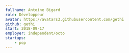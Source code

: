 ```yaml
---
fullname: Antoine Bigard
role: Développeur
avatar: https://avatars3.githubusercontent.com/gethi
github: gethi
start: 2018-09-17
employer: independent/octo
startups:
    - pop
---
```

